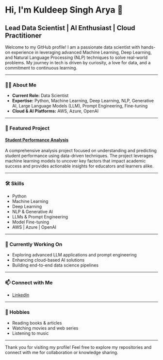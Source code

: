 # Hi, I'm Kuldeep Singh Arya 👋

## Lead Data Scientist | AI Enthusiast | Cloud Practitioner

Welcome to my GitHub profile! I am a passionate data scientist with hands-on experience in leveraging advanced Machine Learning, Deep Learning, and Natural Language Processing (NLP) techniques to solve real-world problems. My journey in tech is driven by curiosity, a love for data, and a commitment to continuous learning.

---

### 🧑‍💻 About Me

- **Current Role:** Data Scientist
- **Expertise:** Python, Machine Learning, Deep Learning, NLP, Generative AI, Large Language Models (LLM), Prompt Engineering, Fine-tuning
- **Cloud & AI Platforms:** AWS, Azure, OpenAI

---

### 🚀 Featured Project

#### [Student Performance Analysis](#)
A comprehensive analysis project focused on understanding and predicting student performance using data-driven techniques. The project leverages machine learning models to uncover key factors that impact academic success and provides actionable insights for educators and learners alike.

---

### 🛠️ Skills

- Python
- Machine Learning
- Deep Learning
- NLP & Generative AI
- LLMs & Prompt Engineering
- Model Fine-tuning
- AWS | Azure | OpenAI

---

### 🌱 Currently Working On

- Exploring advanced LLM applications and prompt engineering
- Enhancing cloud-based AI solutions
- Building end-to-end data science pipelines

---

### 📫 Connect with Me

- [LinkedIn](https://www.linkedin.com/in/kuldeep-singh-arya-12b6a3bb/)

---

### 🎯 Hobbies

- Reading books & articles
- Watching movies and web series
- Listening to music

---

Thank you for visiting my profile! Feel free to explore my repositories and connect with me for collaboration or knowledge sharing.

